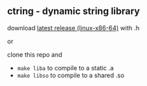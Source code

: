 ## ctring - dynamic string library

download [latest release (linux-x86-64)](https://github.com/arshpsps/ctring/releases) with .h

or

clone this repo and

- `make liba` to compile to a static .a
- `make libso` to compile to a shared .so
